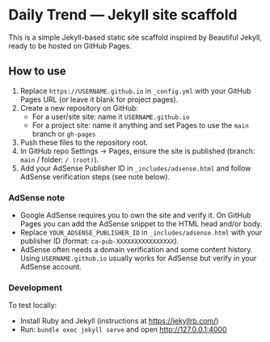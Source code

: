 # Daily Trend — Jekyll site scaffold

This is a simple Jekyll-based static site scaffold inspired by Beautiful Jekyll, ready to be hosted on GitHub Pages.

## How to use

1. Replace `https://USERNAME.github.io` in `_config.yml` with your GitHub Pages URL (or leave it blank for project pages).
2. Create a new repository on GitHub:
   - For a user/site site: name it `USERNAME.github.io`
   - For a project site: name it anything and set Pages to use the `main` branch or `gh-pages`
3. Push these files to the repository root.
4. In GitHub repo Settings → Pages, ensure the site is published (branch: `main` / folder: `/ (root)`).
5. Add your AdSense Publisher ID in `_includes/adsense.html` and follow AdSense verification steps (see note below).

### AdSense note

- Google AdSense requires you to own the site and verify it. On GitHub Pages you can add the AdSense snippet to the HTML head and/or body.
- Replace `YOUR_ADSENSE_PUBLISHER_ID` in `_includes/adsense.html` with your publisher ID (format: `ca-pub-XXXXXXXXXXXXXXXX`).
- AdSense often needs a domain verification and some content history. Using `USERNAME.github.io` usually works for AdSense but verify in your AdSense account.

### Development

To test locally:
- Install Ruby and Jekyll (instructions at https://jekyllrb.com/)
- Run: `bundle exec jekyll serve` and open http://127.0.0.1:4000

